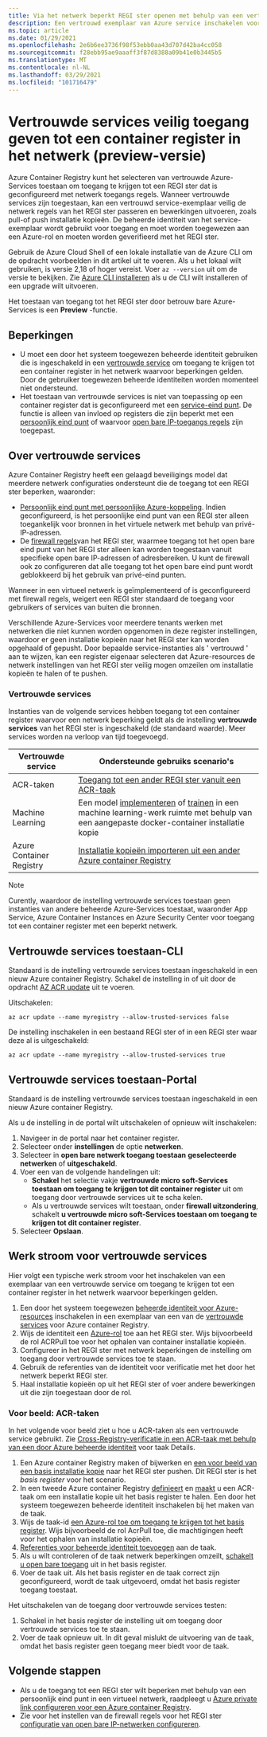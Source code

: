 ```yaml
---
title: Via het netwerk beperkt REGI ster openen met behulp van een vertrouwde Azure-service
description: Een vertrouwd exemplaar van Azure service inschakelen voor een veilige toegang tot pull-of push-installatie kopieën in een container register met netwerk beperkingen
ms.topic: article
ms.date: 01/29/2021
ms.openlocfilehash: 2e6b6ee3736f98f53ebb0aa43d707d42ba4cc058
ms.sourcegitcommit: f28ebb95ae9aaaff3f87d8388a09b41e0b3445b5
ms.translationtype: MT
ms.contentlocale: nl-NL
ms.lasthandoff: 03/29/2021
ms.locfileid: "101716479"
---
```

# <a name="allow-trusted-services-to-securely-access-a-network-restricted-container-registry-preview"></a>Vertrouwde services veilig toegang geven tot een container register in het netwerk (preview-versie)

Azure Container Registry kunt het selecteren van vertrouwde Azure-Services toestaan om toegang te krijgen tot een REGI ster dat is geconfigureerd met netwerk toegangs regels. Wanneer vertrouwde services zijn toegestaan, kan een vertrouwd service-exemplaar veilig de netwerk regels van het REGI ster passeren en bewerkingen uitvoeren, zoals pull-of push installatie kopieën. De beheerde identiteit van het service-exemplaar wordt gebruikt voor toegang en moet worden toegewezen aan een Azure-rol en moeten worden geverifieerd met het REGI ster.

Gebruik de Azure Cloud Shell of een lokale installatie van de Azure CLI om de opdracht voorbeelden in dit artikel uit te voeren. Als u het lokaal wilt gebruiken, is versie 2,18 of hoger vereist. Voer `az --version` uit om de versie te bekijken. Zie [Azure CLI installeren](/cli/azure/install-azure-cli) als u de CLI wilt installeren of een upgrade wilt uitvoeren.

Het toestaan van toegang tot het REGI ster door betrouw bare Azure-Services is een **Preview** -functie.

## <a name="limitations"></a>Beperkingen

* U moet een door het systeem toegewezen beheerde identiteit gebruiken die is ingeschakeld in een [vertrouwde service](#trusted-services) om toegang te krijgen tot een container register in het netwerk waarvoor beperkingen gelden. Door de gebruiker toegewezen beheerde identiteiten worden momenteel niet ondersteund.
* Het toestaan van vertrouwde services is niet van toepassing op een container register dat is geconfigureerd met een [service-eind punt](container-registry-vnet.md). De functie is alleen van invloed op registers die zijn beperkt met een [persoonlijk eind punt](container-registry-private-link.md) of waarvoor [open bare IP-toegangs regels](container-registry-access-selected-networks.md) zijn toegepast. 

## <a name="about-trusted-services"></a>Over vertrouwde services

Azure Container Registry heeft een gelaagd beveiligings model dat meerdere netwerk configuraties ondersteunt die de toegang tot een REGI ster beperken, waaronder:

* [Persoonlijk eind punt met persoonlijke Azure-koppeling](container-registry-private-link.md). Indien geconfigureerd, is het persoonlijke eind punt van een REGI ster alleen toegankelijk voor bronnen in het virtuele netwerk met behulp van privé-IP-adressen.  
* De [firewall regels](container-registry-access-selected-networks.md)van het REGI ster, waarmee toegang tot het open bare eind punt van het REGI ster alleen kan worden toegestaan vanuit specifieke open bare IP-adressen of adresbereiken. U kunt de firewall ook zo configureren dat alle toegang tot het open bare eind punt wordt geblokkeerd bij het gebruik van privé-eind punten.

Wanneer in een virtueel netwerk is geïmplementeerd of is geconfigureerd met firewall regels, weigert een REGI ster standaard de toegang voor gebruikers of services van buiten die bronnen. 

Verschillende Azure-Services voor meerdere tenants werken met netwerken die niet kunnen worden opgenomen in deze register instellingen, waardoor er geen installatie kopieën naar het REGI ster kan worden opgehaald of gepusht. Door bepaalde service-instanties als ' vertrouwd ' aan te wijzen, kan een register eigenaar selecteren dat Azure-resources de netwerk instellingen van het REGI ster veilig mogen omzeilen om installatie kopieën te halen of te pushen. 

### <a name="trusted-services"></a>Vertrouwde services

Instanties van de volgende services hebben toegang tot een container register waarvoor een netwerk beperking geldt als de instelling **vertrouwde services** van het REGI ster is ingeschakeld (de standaard waarde). Meer services worden na verloop van tijd toegevoegd.

|Vertrouwde service  |Ondersteunde gebruiks scenario's  |
|---------|---------|
|ACR-taken     | [Toegang tot een ander REGI ster vanuit een ACR-taak](container-registry-tasks-cross-registry-authentication.md)       |
|Machine Learning | Een model [implementeren](../machine-learning/how-to-deploy-custom-docker-image.md) of [trainen](../machine-learning/how-to-train-with-custom-image.md) in een machine learning-werk ruimte met behulp van een aangepaste docker-container installatie kopie |
|Azure Container Registry | [Installatie kopieën importeren uit een ander Azure container Registry](container-registry-import-images.md#import-from-an-azure-container-registry-in-the-same-ad-tenant) | 

> [!NOTE]
> Curently, waardoor de instelling vertrouwde services toestaan geen instanties van andere beheerde Azure-Services toestaat, waaronder App Service, Azure Container Instances en Azure Security Center voor toegang tot een container register met een beperkt netwerk.

## <a name="allow-trusted-services---cli"></a>Vertrouwde services toestaan-CLI

Standaard is de instelling vertrouwde services toestaan ingeschakeld in een nieuw Azure container Registry. Schakel de instelling in of uit door de opdracht [AZ ACR update](/cli/azure/acr#az-acr-update) uit te voeren.

Uitschakelen:

```azurecli
az acr update --name myregistry --allow-trusted-services false
```

De instelling inschakelen in een bestaand REGI ster of in een REGI ster waar deze al is uitgeschakeld:

```azurecli
az acr update --name myregistry --allow-trusted-services true
```

## <a name="allow-trusted-services---portal"></a>Vertrouwde services toestaan-Portal

Standaard is de instelling vertrouwde services toestaan ingeschakeld in een nieuw Azure container Registry. 

Als u de instelling in de portal wilt uitschakelen of opnieuw wilt inschakelen:

1. Navigeer in de portal naar het container register.
1. Selecteer onder **instellingen** de optie **netwerken**. 
1. Selecteer in **open bare netwerk toegang toestaan** **geselecteerde netwerken** of **uitgeschakeld**.
1. Voer een van de volgende handelingen uit:
    * **Schakel** het selectie vakje **vertrouwde micro soft-Services toestaan om toegang te krijgen tot dit container register** uit om toegang door vertrouwde services uit te scha kelen. 
    * Als u vertrouwde services wilt toestaan, onder **firewall uitzondering**, schakelt **u vertrouwde micro soft-Services toestaan om toegang te krijgen tot dit container register**.
1. Selecteer **Opslaan**.

## <a name="trusted-services-workflow"></a>Werk stroom voor vertrouwde services

Hier volgt een typische werk stroom voor het inschakelen van een exemplaar van een vertrouwde service om toegang te krijgen tot een container register in het netwerk waarvoor beperkingen gelden.

1. Een door het systeem toegewezen [beheerde identiteit voor Azure-resources](../active-directory/managed-identities-azure-resources/overview.md) inschakelen in een exemplaar van een van de [vertrouwde services](#trusted-services) voor Azure container Registry.
1. Wijs de identiteit een [Azure-rol](container-registry-roles.md) toe aan het REGI ster. Wijs bijvoorbeeld de rol ACRPull toe voor het ophalen van container installatie kopieën.
1. Configureer in het REGI ster met netwerk beperkingen de instelling om toegang door vertrouwde services toe te staan.
1. Gebruik de referenties van de identiteit voor verificatie met het door het netwerk beperkt REGI ster. 
1. Haal installatie kopieën op uit het REGI ster of voer andere bewerkingen uit die zijn toegestaan door de rol.

### <a name="example-acr-tasks"></a>Voor beeld: ACR-taken

In het volgende voor beeld ziet u hoe u ACR-taken als een vertrouwde service gebruikt. Zie [Cross-Registry-verificatie in een ACR-taak met behulp van een door Azure beheerde identiteit](container-registry-tasks-cross-registry-authentication.md) voor taak Details.

1. Een Azure container Registry maken of bijwerken en [een voor beeld van een basis installatie kopie](container-registry-tasks-cross-registry-authentication.md#prepare-base-registry) naar het REGI ster pushen. Dit REGI ster is het *basis register* voor het scenario.
1. In een tweede Azure container Registry [definieert](container-registry-tasks-cross-registry-authentication.md#define-task-steps-in-yaml-file) en [maakt](container-registry-tasks-cross-registry-authentication.md#option-2-create-task-with-system-assigned-identity) u een ACR-taak om een installatie kopie uit het basis register te halen. Een door het systeem toegewezen beheerde identiteit inschakelen bij het maken van de taak.
1. Wijs de taak-id [een Azure-rol toe om toegang te krijgen tot het basis register](container-registry-tasks-authentication-managed-identity.md#3-grant-the-identity-permissions-to-access-other-azure-resources). Wijs bijvoorbeeld de rol AcrPull toe, die machtigingen heeft voor het ophalen van installatie kopieën.
1. [Referenties voor beheerde identiteit toevoegen](container-registry-tasks-authentication-managed-identity.md#4-optional-add-credentials-to-the-task) aan de taak.
1. Als u wilt controleren of de taak netwerk beperkingen omzeilt, [schakelt u open bare toegang](container-registry-access-selected-networks.md#disable-public-network-access) uit in het basis register.
1. Voer de taak uit. Als het basis register en de taak correct zijn geconfigureerd, wordt de taak uitgevoerd, omdat het basis register toegang toestaat.

Het uitschakelen van de toegang door vertrouwde services testen:

1. Schakel in het basis register de instelling uit om toegang door vertrouwde services toe te staan.
1. Voer de taak opnieuw uit. In dit geval mislukt de uitvoering van de taak, omdat het basis register geen toegang meer biedt voor de taak.

## <a name="next-steps"></a>Volgende stappen

* Als u de toegang tot een REGI ster wilt beperken met behulp van een persoonlijk eind punt in een virtueel netwerk, raadpleegt u [Azure private link configureren voor een Azure container Registry](container-registry-private-link.md).
* Zie voor het instellen van de firewall regels voor het REGI ster [configuratie van open bare IP-netwerken configureren](container-registry-access-selected-networks.md).
